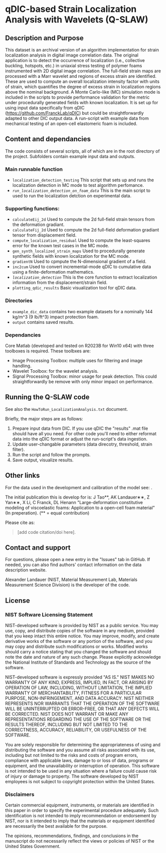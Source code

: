 # qDIC-based Strain Localization Analysis with Wavelets (Q-SLAW)

## Description and Purpose
This dataset is an archival version of an algorithm implementation for strain localization analysis in digital image correlation data. The original application is to detect the occurrence of localization (i.e., collective buckling, hotspots, etc.) in uniaxial stress testing of polymer foams instrumented with 2D digital image correlation. The full-field strain maps are processed with a Marr wavelet and regions of excess strain are identified. These are used to compute an overall localization intensity factor with units of strain, which quantifies the degree of excess strain in localization regions above the nominal background. A Monte Carlo-like (MC) simulation mode is included in the scripts to provide performance validation for the metric under procedurally generated fields with known localization. It is set up for using input data specifically from qDIC (https://github.com/FranckLab/qDIC) but could be straightforwardly adapted to other DIC output data. A run-script with example data from mechanical testing of an open-cell elastomeric foam is included.

## Content and dependancies

The code consists of several scripts, all of which are in the root directory of the project. Subfolders contain example input data and outputs.

### Main runnable function
- `localization_detection_testing` This script that sets up and runs the localization detection in MC mode to test algorithm perfomance.
- *`run_localization_detection_on_foam_data`* This is the main script to used to run the localization detction on experimental data.

### Supporting functions:
- `calculateEij_2d` Used to compute the 2d full-field strain tensors from the deformation gradiant.
- `calculateFij_2d` Used to compute the 2d full-field deformation gradiant tensor from displacement field.
- `compute_localization_residual` Used to compute the least-squares error for the known test cases in the MC mode.
- `gen_synth_localized_strain_maps` Used to procedurally generate synthetic fields with known localization for the MC mode.
- `gradientN` Used to cpmpute the N-dimensional gradient of a field.
- `inc2cum` Used to convert incremental-mode qDIC to cumulative data using a finite-deformation mathematics.
- *`localization_detection`* This is the core function to extract localization information from the displacement/strain field.
- `plotting_qdic_results` Basic visualization tool for qDIC data.

### Directories
- `example_dic_data` contains two example datasets for a nominally 144 kg/m^3 (9 lb/ft^3) impact protection foam.
- `output` contains saved results.

### Dependancies

Core Matlab (developed and tested on R2023B for Win10 x64) with three toolboxes is required. These toolbxes are:
- Image Processing Toolbox: multiple uses for filtering and image handling.
- Wavelet Toolbox: for the wavelet analysis.
- Signal Processing Toolbox: minor usage for peak detection. This could straightforwardly be remove with only minor impact on performance.

## Running the Q-SLAW code
See also the `HowToRun_LocalizationAnalysis.txt` document.

Briefly, the major steps are as follows:
1. Prepare input data from DIC. If you use qDIC the "results" .mat file should have all you need. For other code you'll need to either reformat data into the qDIC format or adjust the run-script's data ingestion. 
2. Update user-changable parameters (data direcotry, threshold, strain filter).
3. Run the script and follow the prompts.
4. Save output, visualize results.

## Other links
For the data used in the development and calibration of the model see: <add data doi here>.

The initial publication this is develop for is: J Tao**, AK Landauer∗∗, Z Yan∗∗, X Li, C Franck, DL Henann "Large-deformation constitutive modeling of viscoelastic foams: Application to a open-cell foam material" (In preperation). (** = equal contribution)

Please cite as:
> [add code citation/doi here].


## Contact and support
For questions, please open a new entry in the "Issues" tab in GitHub. If needed, you can also find authors' contact information on the data description website. 

Alexander Landauer (NIST, Material Measurement Lab, Materials Measurement Science Division) is the developer of the code.

## License

### NIST Software Licensing Statement

NIST-developed software is provided by NIST as a public service. You may use, copy, and distribute copies of the software in any medium, provided that you keep intact this entire notice. You may improve, modify, and create derivative works of the software or any portion of the software, and you may copy and distribute such modifications or works. Modified works should carry a notice stating that you changed the software and should note the date and nature of any such change. Please explicitly acknowledge the National Institute of Standards and Technology as the source of the software.

NIST-developed software is expressly provided "AS IS." NIST MAKES NO WARRANTY OF ANY KIND, EXPRESS, IMPLIED, IN FACT, OR ARISING BY OPERATION OF LAW, INCLUDING, WITHOUT LIMITATION, THE IMPLIED WARRANTY OF MERCHANTABILITY, FITNESS FOR A PARTICULAR PURPOSE, NON-INFRINGEMENT, AND DATA ACCURACY. NIST NEITHER REPRESENTS NOR WARRANTS THAT THE OPERATION OF THE SOFTWARE WILL BE UNINTERRUPTED OR ERROR-FREE, OR THAT ANY DEFECTS WILL BE CORRECTED. NIST DOES NOT WARRANT OR MAKE ANY REPRESENTATIONS REGARDING THE USE OF THE SOFTWARE OR THE RESULTS THEREOF, INCLUDING BUT NOT LIMITED TO THE CORRECTNESS, ACCURACY, RELIABILITY, OR USEFULNESS OF THE SOFTWARE.

You are solely responsible for determining the appropriateness of using and distributing the software and you assume all risks associated with its use, including but not limited to the risks and costs of program errors, compliance with applicable laws, damage to or loss of data, programs or equipment, and the unavailability or interruption of operation. This software is not intended to be used in any situation where a failure could cause risk of injury or damage to property. The software developed by NIST employees is not subject to copyright protection within the United States.

### Disclaimers
Certain commercial equipment, instruments, or materials are identified in this paper in order to specify the experimental procedure adequately. Such identification is not intended to imply recommendation or endorsement by NIST, nor is it intended to imply that the materials or equipment identified are necessarily the best available for the purpose.

The opinions, recommendations, findings, and conclusions in the manuscript do not necessarily reflect the views or policies of NIST or the United States Government.
